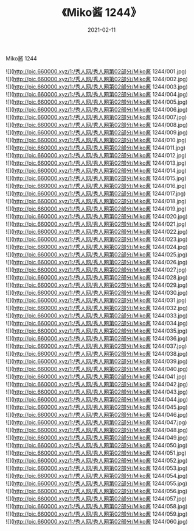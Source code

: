 ﻿---
layout: post
title:  《Miko酱 1244》
date:   2021-02-11
img: http://pic.660000.xyz/1:/秀人网/秀人网第02部分/Miko酱 1244/000.jpg
categories: [美女, 清纯, 唯美]
---

Miko酱 1244

  ![](http://pic.660000.xyz/1:/秀人网/秀人网第02部分/Miko酱 1244/001.jpg) <br> ![](http://pic.660000.xyz/1:/秀人网/秀人网第02部分/Miko酱 1244/002.jpg) <br> ![](http://pic.660000.xyz/1:/秀人网/秀人网第02部分/Miko酱 1244/003.jpg) <br> ![](http://pic.660000.xyz/1:/秀人网/秀人网第02部分/Miko酱 1244/004.jpg) <br> ![](http://pic.660000.xyz/1:/秀人网/秀人网第02部分/Miko酱 1244/005.jpg) <br> ![](http://pic.660000.xyz/1:/秀人网/秀人网第02部分/Miko酱 1244/006.jpg) <br> ![](http://pic.660000.xyz/1:/秀人网/秀人网第02部分/Miko酱 1244/007.jpg) <br> ![](http://pic.660000.xyz/1:/秀人网/秀人网第02部分/Miko酱 1244/008.jpg) <br> ![](http://pic.660000.xyz/1:/秀人网/秀人网第02部分/Miko酱 1244/009.jpg) <br> ![](http://pic.660000.xyz/1:/秀人网/秀人网第02部分/Miko酱 1244/010.jpg) <br> ![](http://pic.660000.xyz/1:/秀人网/秀人网第02部分/Miko酱 1244/011.jpg) <br> ![](http://pic.660000.xyz/1:/秀人网/秀人网第02部分/Miko酱 1244/012.jpg) <br> ![](http://pic.660000.xyz/1:/秀人网/秀人网第02部分/Miko酱 1244/013.jpg) <br> ![](http://pic.660000.xyz/1:/秀人网/秀人网第02部分/Miko酱 1244/014.jpg) <br> ![](http://pic.660000.xyz/1:/秀人网/秀人网第02部分/Miko酱 1244/015.jpg) <br> ![](http://pic.660000.xyz/1:/秀人网/秀人网第02部分/Miko酱 1244/016.jpg) <br> ![](http://pic.660000.xyz/1:/秀人网/秀人网第02部分/Miko酱 1244/017.jpg) <br> ![](http://pic.660000.xyz/1:/秀人网/秀人网第02部分/Miko酱 1244/018.jpg) <br> ![](http://pic.660000.xyz/1:/秀人网/秀人网第02部分/Miko酱 1244/019.jpg) <br> ![](http://pic.660000.xyz/1:/秀人网/秀人网第02部分/Miko酱 1244/020.jpg) <br> ![](http://pic.660000.xyz/1:/秀人网/秀人网第02部分/Miko酱 1244/021.jpg) <br> ![](http://pic.660000.xyz/1:/秀人网/秀人网第02部分/Miko酱 1244/022.jpg) <br> ![](http://pic.660000.xyz/1:/秀人网/秀人网第02部分/Miko酱 1244/023.jpg) <br> ![](http://pic.660000.xyz/1:/秀人网/秀人网第02部分/Miko酱 1244/024.jpg) <br> ![](http://pic.660000.xyz/1:/秀人网/秀人网第02部分/Miko酱 1244/025.jpg) <br> ![](http://pic.660000.xyz/1:/秀人网/秀人网第02部分/Miko酱 1244/026.jpg) <br> ![](http://pic.660000.xyz/1:/秀人网/秀人网第02部分/Miko酱 1244/027.jpg) <br> ![](http://pic.660000.xyz/1:/秀人网/秀人网第02部分/Miko酱 1244/028.jpg) <br> ![](http://pic.660000.xyz/1:/秀人网/秀人网第02部分/Miko酱 1244/029.jpg) <br> ![](http://pic.660000.xyz/1:/秀人网/秀人网第02部分/Miko酱 1244/030.jpg) <br> ![](http://pic.660000.xyz/1:/秀人网/秀人网第02部分/Miko酱 1244/031.jpg) <br> ![](http://pic.660000.xyz/1:/秀人网/秀人网第02部分/Miko酱 1244/032.jpg) <br> ![](http://pic.660000.xyz/1:/秀人网/秀人网第02部分/Miko酱 1244/033.jpg) <br> ![](http://pic.660000.xyz/1:/秀人网/秀人网第02部分/Miko酱 1244/034.jpg) <br> ![](http://pic.660000.xyz/1:/秀人网/秀人网第02部分/Miko酱 1244/035.jpg) <br> ![](http://pic.660000.xyz/1:/秀人网/秀人网第02部分/Miko酱 1244/036.jpg) <br> ![](http://pic.660000.xyz/1:/秀人网/秀人网第02部分/Miko酱 1244/037.jpg) <br> ![](http://pic.660000.xyz/1:/秀人网/秀人网第02部分/Miko酱 1244/038.jpg) <br> ![](http://pic.660000.xyz/1:/秀人网/秀人网第02部分/Miko酱 1244/039.jpg) <br> ![](http://pic.660000.xyz/1:/秀人网/秀人网第02部分/Miko酱 1244/040.jpg) <br> ![](http://pic.660000.xyz/1:/秀人网/秀人网第02部分/Miko酱 1244/041.jpg) <br> ![](http://pic.660000.xyz/1:/秀人网/秀人网第02部分/Miko酱 1244/042.jpg) <br> ![](http://pic.660000.xyz/1:/秀人网/秀人网第02部分/Miko酱 1244/043.jpg) <br> ![](http://pic.660000.xyz/1:/秀人网/秀人网第02部分/Miko酱 1244/044.jpg) <br> ![](http://pic.660000.xyz/1:/秀人网/秀人网第02部分/Miko酱 1244/045.jpg) <br> ![](http://pic.660000.xyz/1:/秀人网/秀人网第02部分/Miko酱 1244/046.jpg) <br> ![](http://pic.660000.xyz/1:/秀人网/秀人网第02部分/Miko酱 1244/047.jpg) <br> ![](http://pic.660000.xyz/1:/秀人网/秀人网第02部分/Miko酱 1244/048.jpg) <br> ![](http://pic.660000.xyz/1:/秀人网/秀人网第02部分/Miko酱 1244/049.jpg) <br> ![](http://pic.660000.xyz/1:/秀人网/秀人网第02部分/Miko酱 1244/050.jpg) <br> ![](http://pic.660000.xyz/1:/秀人网/秀人网第02部分/Miko酱 1244/051.jpg) <br> ![](http://pic.660000.xyz/1:/秀人网/秀人网第02部分/Miko酱 1244/052.jpg) <br> ![](http://pic.660000.xyz/1:/秀人网/秀人网第02部分/Miko酱 1244/053.jpg) <br> ![](http://pic.660000.xyz/1:/秀人网/秀人网第02部分/Miko酱 1244/054.jpg) <br> ![](http://pic.660000.xyz/1:/秀人网/秀人网第02部分/Miko酱 1244/055.jpg) <br> ![](http://pic.660000.xyz/1:/秀人网/秀人网第02部分/Miko酱 1244/056.jpg) <br> ![](http://pic.660000.xyz/1:/秀人网/秀人网第02部分/Miko酱 1244/057.jpg) <br> ![](http://pic.660000.xyz/1:/秀人网/秀人网第02部分/Miko酱 1244/058.jpg) <br> ![](http://pic.660000.xyz/1:/秀人网/秀人网第02部分/Miko酱 1244/059.jpg) <br> ![](http://pic.660000.xyz/1:/秀人网/秀人网第02部分/Miko酱 1244/060.jpg) <br>